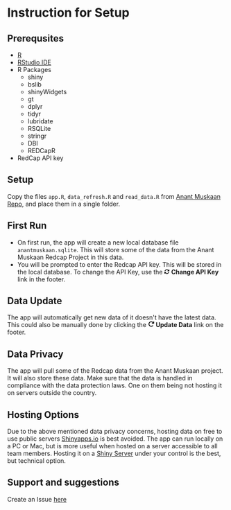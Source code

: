 # Instruction for Setup

## Prerequsites
- [R](https://www.r-project.org)
- [RStudio IDE](https://posit.co/products/open-source/rstudio/)
- R Packages
  - shiny
  - bslib
  - shinyWidgets
  - gt
  - dplyr
  - tidyr
  - lubridate
  - RSQLite
  - stringr
  - DBI
  - REDCapR
- RedCap API key

## Setup
Copy the files `app.R`, `data_refresh.R` and `read_data.R` from [Anant Muskaan Repo](https://github.com/ashwinikalantri/AnantMuskaan/releases/latest), and place them in a single folder.

## First Run
- On first run, the app will create a new local database file `anantmuskaan.sqlite`. This will store some of the data from the Anant Muskaan Redcap Project in this data.
- You will be prompted to enter the Redcap API key. This will be stored in the local database. To change the API Key, use the ![](assets/rotate.png) **Change API Key** link in the footer.

## Data Update
The app will automatically get new data of it doesn't have the latest data. This could also be manually done by clicking the ![](assets/reload.png) **Update Data** link on the footer. 

## Data Privacy
The app will pull some of the Redcap data from the Anant Muskaan project. It will also store these data. Make sure that the data is handled in compliance with the data protection laws. One on them being not hosting it on servers outside the country.

## Hosting Options
Due to the above mentioned data privacy concerns, hosting data on free to use public servers [Shinyapps.io](https://www.shinyapps.io) is best avoided. The app can run locally on a PC or Mac, but is more useful when hosted on a server accessible to all team members. Hosting it on a [Shiny Server](https://posit.co/products/open-source/shiny-server/) under your control is the best, but technical option. 

## Support and suggestions
Create an Issue [here](https://github.com/ashwinikalantri/AnantMuskaan/issues)
